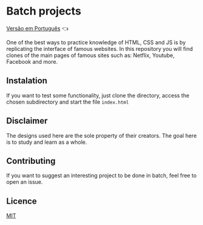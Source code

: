 # Batch projects

<a href="https://github.com/ItaloPussi/BatchProjects/blob/master/readme.pt.md">Versão em Português</a> 👈

One of the best ways to practice knowledge of HTML, CSS and JS is by replicating the interface of famous websites. In this repository you will find clones of the main pages of famous sites such as: Netflix, Youtube, Facebook and more.

## Instalation

If you want to test some functionality, just clone the directory, access the chosen subdirectory and start the file ```index.html```

## Disclaimer

The designs used here are the sole property of their creators. The goal here is to study and learn as a whole.

## Contributing

If you want to suggest an interesting project to be done in batch, feel free to open an issue.

## Licence
[MIT](https://choosealicense.com/licenses/mit/)
